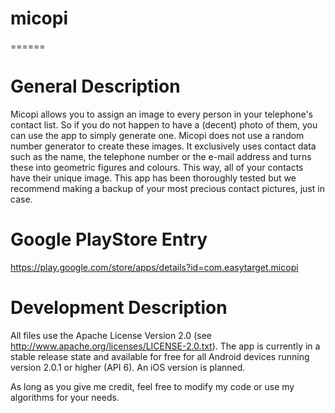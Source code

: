 micopi
======
======

General Description
===================
Micopi allows you to assign an image to every person in your telephone's contact list. So if you do not happen to have a (decent) photo of them, you can use the app to simply generate one.
Micopi does not use a random number generator to create these images. It exclusively uses contact data such as the name, the telephone number or the e-mail address and turns these into geometric figures and colours. This way, all of your contacts have their unique image.
This app has been thoroughly tested but we recommend making a backup of your most precious contact pictures, just in case.

Google PlayStore Entry
======================
https://play.google.com/store/apps/details?id=com.easytarget.micopi

Development Description
=======================
All files use the Apache License Version 2.0 (see http://www.apache.org/licenses/LICENSE-2.0.txt).
The app is currently in a stable release state and available for free for all Android devices running version 2.0.1 or higher (API 6). An iOS version is planned. 

As long as you give me credit, feel free to modify my code or use my algorithms for your needs.
